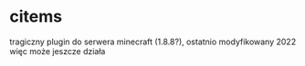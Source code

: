 # citems
tragiczny plugin do serwera minecraft (1.8.8?), ostatnio modyfikowany 2022 więc może jeszcze działa 
